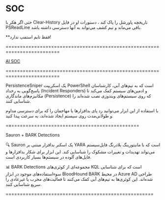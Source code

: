 # SOC

حتی اگر هکر با Clear-History تاریخچه پاورشل را پاک کند ، دستورات او در فایل PSReadLine باقی می‌ماند و تیم کشف می‌تواند به آنها دسترسی داشته باشد.

**فقط تایم استمپ ندارد!



=========================================================================


[ AI SOC ](https://underdefense.com/)

=========================================================================

PersistenceSniper 
یک اسکریپت PowerShell است که به تیم‌های آبی، کارشناسان پاسخ‌گویی به رخداد (Incident Responders) و ادمین‌های سیستم کمک می‌کند تا مکانیزم‌های ماندگاری (Persistence) که روی سیستم‌های ویندوزی نصب شده‌اند را شناسایی کنند.

با استفاده از این ابزار می‌توانید رد پای بدافزارها یا مهاجمان را که برای دسترسی مداوم و طولانی‌مدت روی سیستم ایجاد شده‌اند، به سرعت پیدا کنید.

=≈=============================================


Sauron + BARK Detections

🔍 Sauron 
یک اسکنر بدافزار مبتنی بر YARA است که با مانیتورینگ بلادرنگ فایل‌سیستم می‌تواند تهدیدات و تغییرات مشکوک را شناسایی کند. این ابزار برای شکار بدافزارها و فایل‌های آلوده در سیستم‌ها بسیار کاربردی است.


📊 BARK Detections مجموعه‌ای از کوئری‌های KQL است که برای شناسایی سوءاستفاده‌های موجود در ابزار BloodHound BARK در محیط Azure AD طراحی شده‌اند. این کوئری‌ها به تیم‌های آبی کمک می‌کنند تا فعالیت‌های مخرب یا غیرعادی را سریع شناسایی کنند.

====================================================
